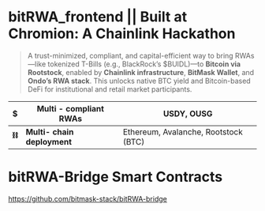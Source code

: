# bitRWA_frontend  || Built at Chromion: A Chainlink Hackathon 
> A trust-minimized, compliant, and capital-efficient way to bring RWAs—like tokenized T-Bills (e.g., BlackRock’s $BUIDL)—to **Bitcoin via Rootstock**, enabled by **Chainlink infrastructure**, **BitMask Wallet**, and **Ondo’s RWA stack**. This unlocks native BTC yield and Bitcoin-based DeFi for institutional and retail market participants.
> 

| $ | **Multi - compliant RWAs** | USDY, OUSG |
| --- | --- | --- |
| **⛓️** | **Multi- chain deployment** | Ethereum, Avalanche, Rootstock (BTC) |

# bitRWA-Bridge Smart Contracts
https://github.com/bitmask-stack/bitRWA-bridge
